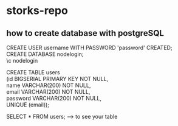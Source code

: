 # storks-repo
## how to create database with postgreSQL

CREATE USER username WITH PASSWORD 'password' CREATED; <br/>
CREATE DATABASE nodelogin; <br/>
\c nodelogin

CREATE TABLE users <br/>
(id BIGSERIAL PRIMARY KEY NOT NULL, <br/>
name VARCHAR(200) NOT NULL, <br/>
email VARCHAR(200) NOT NULL, <br/>
password VARCHAR(200) NOT NULL, <br/>
UNIQUE (email)); <br/>

SELECT * FROM users; --> to see your table

